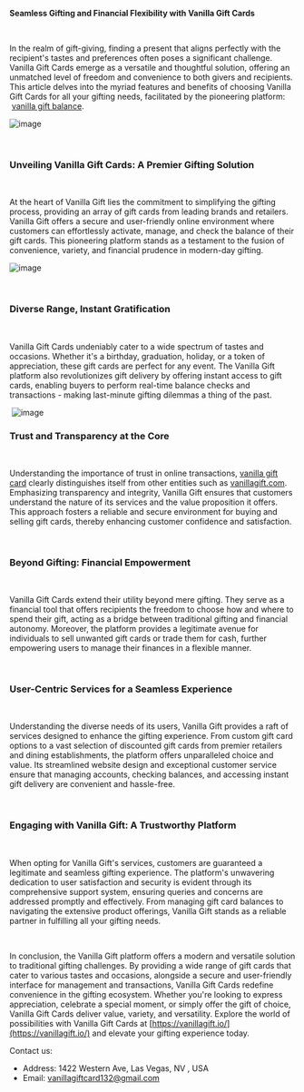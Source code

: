 **Seamless Gifting and Financial Flexibility with Vanilla Gift Cards**

  
 

In the realm of gift-giving, finding a present that aligns perfectly with the recipient's tastes and preferences often poses a significant challenge. Vanilla Gift Cards emerge as a versatile and thoughtful solution, offering an unmatched level of freedom and convenience to both givers and recipients. This article delves into the myriad features and benefits of choosing Vanilla Gift Cards for all your gifting needs, facilitated by the pioneering platform:  [vanilla gift balance](https://vanillagift.io/).

  ![image](https://github.com/HoangnguyenDev/vanilla-gift-card/assets/10234503/3a67a0e0-200a-4aa0-ae9d-5a927bf940f6)

 

### **Unveiling Vanilla Gift Cards: A Premier Gifting Solution**

  
 

At the heart of Vanilla Gift lies the commitment to simplifying the gifting process, providing an array of gift cards from leading brands and retailers. Vanilla Gift offers a secure and user-friendly online environment where customers can effortlessly activate, manage, and check the balance of their gift cards. This pioneering platform stands as a testament to the fusion of convenience, variety, and financial prudence in modern-day gifting.

  ![image](https://github.com/HoangnguyenDev/vanilla-gift-card/assets/10234503/3db14440-1dbe-476c-b84d-cdac54c7da3b)

 

### **Diverse Range, Instant Gratification**

  
 

Vanilla Gift Cards undeniably cater to a wide spectrum of tastes and occasions. Whether it's a birthday, graduation, holiday, or a token of appreciation, these gift cards are perfect for any event. The Vanilla Gift platform also revolutionizes gift delivery by offering instant access to gift cards, enabling buyers to perform real-time balance checks and transactions - making last-minute gifting dilemmas a thing of the past.

  
 ![image](https://github.com/HoangnguyenDev/vanilla-gift-card/assets/10234503/ec8f6099-8350-4061-883d-0623dcb93511)


### **Trust and Transparency at the Core**

  
 

Understanding the importance of trust in online transactions, [vanilla gift card](https://vanillagift.io/) clearly distinguishes itself from other entities such as [vanillagift.com](https://vanillagift.com/). Emphasizing transparency and integrity, Vanilla Gift ensures that customers understand the nature of its services and the value proposition it offers. This approach fosters a reliable and secure environment for buying and selling gift cards, thereby enhancing customer confidence and satisfaction.

  
 

### **Beyond Gifting: Financial Empowerment**

  
 

Vanilla Gift Cards extend their utility beyond mere gifting. They serve as a financial tool that offers recipients the freedom to choose how and where to spend their gift, acting as a bridge between traditional gifting and financial autonomy. Moreover, the platform provides a legitimate avenue for individuals to sell unwanted gift cards or trade them for cash, further empowering users to manage their finances in a flexible manner.

  
 

### **User-Centric Services for a Seamless Experience**

  
 

Understanding the diverse needs of its users, Vanilla Gift provides a raft of services designed to enhance the gifting experience. From custom gift card options to a vast selection of discounted gift cards from premier retailers and dining establishments, the platform offers unparalleled choice and value. Its streamlined website design and exceptional customer service ensure that managing accounts, checking balances, and accessing instant gift delivery are convenient and hassle-free.

  
 

### **Engaging with Vanilla Gift: A Trustworthy Platform**

  
 

When opting for Vanilla Gift's services, customers are guaranteed a legitimate and seamless gifting experience. The platform's unwavering dedication to user satisfaction and security is evident through its comprehensive support system, ensuring queries and concerns are addressed promptly and effectively. From managing gift card balances to navigating the extensive product offerings, Vanilla Gift stands as a reliable partner in fulfilling all your gifting needs.

  
 

In conclusion, the Vanilla Gift platform offers a modern and versatile solution to traditional gifting challenges. By providing a wide range of gift cards that cater to various tastes and occasions, alongside a secure and user-friendly interface for management and transactions, Vanilla Gift Cards redefine convenience in the gifting ecosystem. Whether you're looking to express appreciation, celebrate a special moment, or simply offer the gift of choice, Vanilla Gift Cards deliver value, variety, and versatility. Explore the world of possibilities with Vanilla Gift Cards at [https://vanillagift.io/](https://vanillagift.io/) and elevate your gifting experience today.

  
Contact us:

* Address: 1422 Western Ave, Las Vegas, NV , USA 
* Email: [vanillagiftcard132@gmail.com](mailto:vanillagiftcard132@gmail.com)
